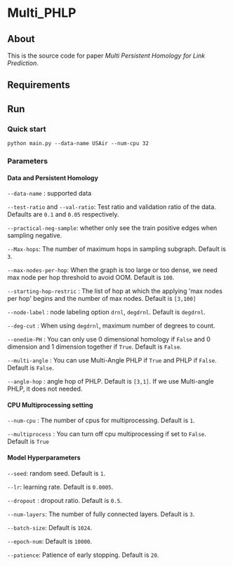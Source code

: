 # Multi_PHLP


## About

This is the source code for paper _Multi Persistent Homology for Link Prediction_.

## Requirements

## Run

### Quick start

~~~
python main.py --data-name USAir --num-cpu 32
~~~

### Parameters

#### Data and Persistent Homology

`--data-name` : supported data

`--test-ratio` and `--val-ratio`: Test ratio and validation ratio of the data. Defaults are `0.1` and `0.05` respectively.

`--practical-neg-sample`: whether only see the train positive edges when sampling negative.

`--Max-hops`: The number of maximum hops in sampling subgraph. Default is `3`.

`--max-nodes-per-hop`: When the graph is too large or too dense, we need max node per hop threshold to avoid OOM. Default is `100`.

`--starting-hop-restric` : The list of hop at which the applying 'max nodes per hop' begins and the number of max nodes. Default is `[3,100]`

`--node-label` : node labeling option `drnl`, `degdrnl`. Default is `degdrnl`.

`--deg-cut` : When using `degdrnl`, maximum number of degrees to count.

`--onedim-PH` : You can only use 0 dimensional homology if `False` and 0 dimension and 1 dimension together if `True`. Default is `False`. 

`--multi-angle` : You can use Multi-Angle PHLP if `True` and PHLP if `False`. Default is `False`. 

`--angle-hop` : angle hop of PHLP. Default is `[3,1]`. If we use Multi-angle PHLP, it does not needed.


#### CPU Multiprocessing setting

`--num-cpu` : The number of cpus for multiprocessing. Default is `1`.

`--multiprocess` : You can turn off cpu multiprocessing if set to `False`. Default is `True`


#### Model Hyperparameters

`--seed`: random seed. Default is `1`.

`--lr`: learning rate. Default is `0.0005`.

`--dropout` : dropout ratio. Default is `0.5`.

`--num-layers`: The number of fully connected layers. Default is `3`.

`--batch-size`: Default is `1024`.

`--epoch-num`: Default is `10000`.

`--patience`: Patience of early stopping. Default is `20`.

